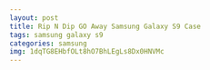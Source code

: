 ```yaml
---
layout: post
title: Rip N Dip GO Away Samsung Galaxy S9 Case
tags: samsung galaxy s9
categories: samsung
img: 1dqTG8EHbfOLt8hO7BhLEgLs8Dx0HNVMc
---
```

